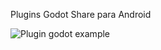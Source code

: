 Plugins Godot Share para Android 

![Plugin godot example](https://github.com/user-attachments/assets/741a2917-f2cd-4a37-882e-6835a8cde073)
